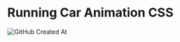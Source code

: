 
# Running Car Animation CSS

![GitHub Created At](https://img.shields.io/github/created-at/gabimin/running-car?style=flat-square&logoSize=auto&labelColor=black&color=teal)

